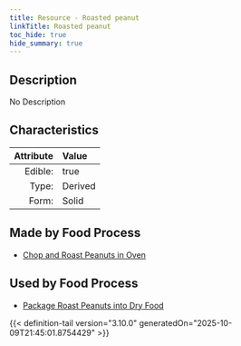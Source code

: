 ```yaml
---
title: Resource - Roasted peanut
linkTitle: Roasted peanut
toc_hide: true
hide_summary: true
---
```

<!-- This is generated by the MarsSim HelpGenertor, do not edit. -->

## Description
No Description

## Characteristics

| Attribute      | Value |
|--------:|:------|
|Edible:|true|
|Type:|Derived|
|Form:|Solid|
 



## Made by Food Process

- [Chop and Roast Peanuts in Oven](/docs/definitions/food/chop-and-roast-peanuts-in-oven)

    
## Used by Food Process

- [Package Roast Peanuts into Dry Food](/docs/definitions/food/package-roast-peanuts-into-dry-food)



{{< definition-tail version="3.10.0" generatedOn="2025-10-09T21:45:01.8754429" >}}


